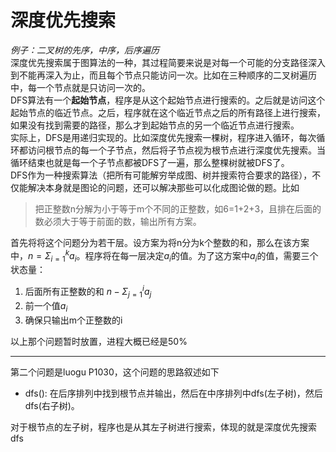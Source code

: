 # 深度优先搜索
*例子：二叉树的先序，中序，后序遍历*  
深度优先搜索属于图算法的一种，其过程简要来说是对每一个可能的分支路径深入到不能再深入为止，而且每个节点只能访问一次。比如在三种顺序的二叉树遍历中，每一个节点就是只访问一次的。  
DFS算法有一个**起始节点**，程序是从这个起始节点进行搜索的。之后就是访问这个起始节点的临近节点。之后，程序就在这个临近节点之后的所有路径上进行搜索，如果没有找到需要的路径，那么才到起始节点的另一个临近节点进行搜索。  
实际上，DFS是用递归实现的。比如深度优先搜索一棵树，程序进入循环，每次循环都访问根节点的每一个子节点，然后将子节点视为根节点进行深度优先搜索。当循环结束也就是每一个子节点都被DFS了一遍，那么整棵树就被DFS了。  
DFS作为一种搜索算法（把所有可能解穷举成图、树并搜索符合要求的路径），不仅能解决本身就是图论的问题，还可以解决那些可以化成图论做的题。比如
>把正整数n分解为小于等于m个不同的正整数，如6=1+2+3，且排在后面的数必须大于等于前面的数，输出所有方案。

首先将将这个问题分为若干层。设方案为将n分为k个整数的和，那么在该方案中，$n=\Sigma_{i=1}^{k}a_i$。程序将在每一层决定$a_i$的值。为了这方案中$a_i$的值，需要三个状态量：  
1. 后面所有正整数的和 $n-\Sigma_{j=1}^{i}a_j$
2. 前一个值$a_i$ 
3. 确保只输出m个正整数的i

以上那个问题暂时放置，进程大概已经是50%

---

第二个问题是luogu P1030，这个问题的思路叙述如下  
* dfs(): 在后序排列中找到根节点并输出，然后在中序排列中dfs(左子树)，然后dfs(右子树)。

对于根节点的左子树，程序也是从其左子树进行搜索，体现的就是深度优先搜索dfs  
